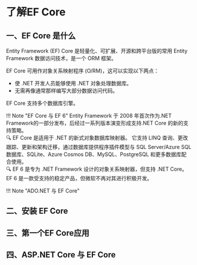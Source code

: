 # 了解EF Core

## 一、EF Core 是什么
Entity Framework (EF) Core 是轻量化、可扩展、开源和跨平台版的常用 Entity Framework 数据访问技术，是一个 ORM 框架。

EF Core 可用作对象关系映射程序 (O/RM)，这可以实现以下两点：

-   使 .NET 开发人员能够使用 .NET 对象处理数据库。
-   无需再像通常那样编写大部分数据访问代码。

EF Core 支持多个数据库引擎。

!!! Note "EF Core 与 EF 6"
	Entity Framework 于 2008 年首次作为.NET Framework的一部分发布，后经过一系列版本演变形成支持.NET Core 的新的支持策略。<br> 
	🔍 EF Core 是适用于 .NET 的新式对象数据库映射器。 它支持 LINQ 查询、更改跟踪、更新和架构迁移，通过数据库提供程序插件模型与 SQL Server/Azure SQL 数据库、SQLite、Azure Cosmos DB、MySQL、PostgreSQL 和更多数据库配合使用。<br>
	🔍 EF 6 是专为 .NET Framework 设计的对象关系映射器，但支持 .NET Core。 EF 6 是一款受支持的稳定产品，但微软不再对其进行积极开发。

!!! Note "ADO.NET 与 EF Core" 
	

## 二、安装 EF Core

## 三、第一个EF Core应用

## 四、ASP.NET Core 与 EF Core
